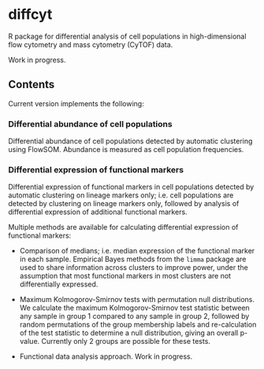 # diffcyt

R package for differential analysis of cell populations in high-dimensional flow cytometry and mass cytometry (CyTOF) data.

Work in progress.


## Contents

Current version implements the following:


### Differential abundance of cell populations

Differential abundance of cell populations detected by automatic clustering using FlowSOM. Abundance is measured as cell population frequencies.


### Differential expression of functional markers

Differential expression of functional markers in cell populations detected by automatic clustering on lineage markers only; i.e. cell populations are detected by clustering on lineage markers only, followed by analysis of differential expression of additional functional markers.

Multiple methods are available for calculating differential expression of functional markers:

- Comparison of medians; i.e. median expression of the functional marker in each sample. Empirical Bayes methods from the `limma` package are used to share information across clusters to improve power, under the assumption that most functional markers in most clusters are not differentially expressed.

- Maximum Kolmogorov-Smirnov tests with permutation null distributions. We calculate the maximum Kolmogorov-Smirnov test statistic between any sample in group 1 compared to any sample in group 2, followed by random permutations of the group membership labels and re-calculation of the test statistic to determine a null distribution, giving an overall p-value. Currently only 2 groups are possible for these tests.

- Functional data analysis approach. Work in progress.


